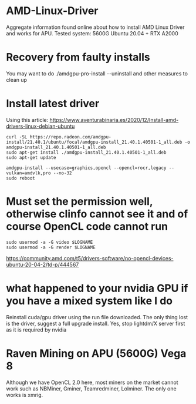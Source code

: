 # AMD-Linux-Driver
Aggregate information found online about how to install AMD Linux Driver and works for APU.
Tested system:
5600G Ubuntu 20.04 + RTX A2000

# Recovery from faulty installs
You may want to do ./amdgpu-pro-install --uninstall and other measures to clean up

# Install latest driver

Using this article: https://www.aventurabinaria.es/2020/12/Install-amd-drivers-linux-debian-ubuntu

```
curl -SL https://repo.radeon.com/amdgpu-install/21.40.1/ubuntu/focal/amdgpu-install_21.40.1.40501-1_all.deb -o amdgpu-install_21.40.1.40501-1_all.deb
sudo apt-get install ./amdgpu-install_21.40.1.40501-1_all.deb
sudo apt-get update

amdgpu-install --usecase=graphics,opencl --opencl=rocr,legacy --vulkan=amdvlk,pro --no-32
sudo reboot
```

# Must set the permission well, otherwise clinfo cannot see it and of course OpenCL code cannot run

```
sudo usermod -a -G video $LOGNAME
sudo usermod -a -G render $LOGNAME
```

https://community.amd.com/t5/drivers-software/no-opencl-devices-ubuntu-20-04-2/td-p/444567

# what happened to your nvidia GPU if you have a mixed system like I do

Reinstall cuda/gpu driver using the run file downloaded. The only thing lost is the driver, suggest a full upgrade install.
Yes, stop lightdm/X server first as it is required by nvidia

# Raven Mining on APU (5600G) Vega 8

Although we have OpenCL 2.0 here, most miners on the market cannot work such as NBMiner, Gminer, Teamredminer, Lolminer. The only one works is xmrig.
```

```

